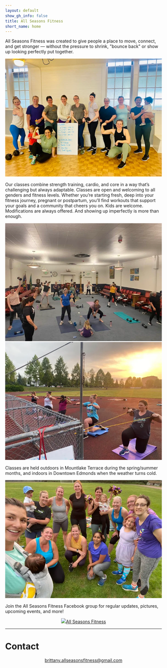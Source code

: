 ```yaml
---
layout: default
show_gh_info: false
title: All Seasons Fitness
short_name: home
---
```


All Seasons Fitness was created to give people a place to move, connect, and get stronger — without the pressure to shrink, "bounce back" or show up looking perfectly put together.

<img class="img-responsive asf-img" src="assets/images/group1.png">

Our classes combine strength training, cardio, and core in a way that’s challenging but always adaptable. Classes are open and welcoming to all genders and fitness levels. Whether you’re starting fresh, deep into your fitness journey, pregnant or postpartum, you’ll find workouts that support your goals and a community that cheers you on. Kids are welcome. Modifications are always offered. And showing up imperfectly is more than enough.

<img class="img-responsive asf-img asf-img-small asf-img-float-center" src="assets/images/inside1.png">
<img class="img-responsive asf-img asf-img-small asf-img-float-center" src="assets/images/latpull.png">

Classes are held outdoors in Mountlake Terrace during the spring/summer months, and indoors in Downtown Edmonds when the weather turns cold.

<img class="img-responsive asf-img" src="assets/images/group3.png">

Join the All Seasons Fitness Facebook group for regular updates, pictures, upcoming events, and more!

<div style="text-align: center;"><a href="https://www.facebook.com/groups/721088668952518/?ref=share&mibextid=NSMWBT" class="btn section-btn" target="_blank" rel="noopener noreferrer"><img src="assets/images/facebook_black.png"/>All Seasons Fitness</a></div>

* * *

# Contact

<div style="text-align:center"><a href="mailto:brittany.allseasonsfitness@gmail.com">brittany.allseasonsfitness@gmail.com</a></div>
<br>

<!-- ![Octocat](https://github.githubassets.com/images/icons/emoji/octocat.png) -->

